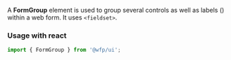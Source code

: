 A **FormGroup** element is used to group several controls as well as labels (<label>) within a web form. It uses  `<fieldset>`.

### Usage with react
```js
import { FormGroup } from '@wfp/ui';
```